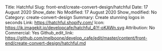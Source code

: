 Title: Hatchful
Slug: front-end/create-convert-design/hatchful
Date: 17 August 2020
Show_date: No
Modified: 17 August 2020
Show_modified: No
Category: create-convert-design
Summary: Create stunning logos in seconds
Link: https://hatchful.shopify.com/
Icon: https://ik.imagekit.io/developcafe/hatchful_4lY-oKAWn.svg
Attribution: No
Commercial: Yes
Github_edit_link: https://github.com/melboone/develop_cafe/edit/master/content/front-end/create-convert-design/hatchful.md